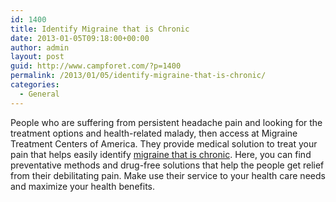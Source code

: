 ```yaml
---
id: 1400
title: Identify Migraine that is Chronic
date: 2013-01-05T09:18:00+00:00
author: admin
layout: post
guid: http://www.campforet.com/?p=1400
permalink: /2013/01/05/identify-migraine-that-is-chronic/
categories:
  - General
---
```

People who are suffering from persistent headache pain and looking for the treatment options and health-related malady, then access at Migraine Treatment Centers of America. They provide medical solution to treat your pain that helps easily identify [migraine that is chronic](http://migrainecenters.com/migraine-pain/common-conditions/chronic-migraine/). Here, you can find preventative methods and drug-free solutions that help the people get relief from their debilitating pain. Make use their service to your health care needs and maximize your health benefits.